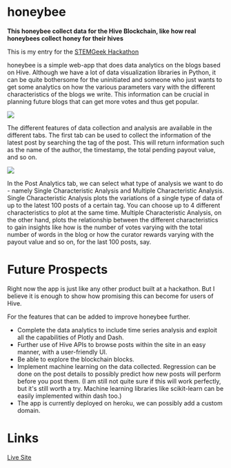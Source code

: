 # honeybee


**This honeybee collect data for the Hive Blockchain, like how real honeybees collect honey for their hives**

This is my entry for the [STEMGeek Hackathon](https://peakd.com/stem/@themarkymark/stemgeek-s-first-hackathon)

honeybee is a simple web-app that does data analytics on the blogs based on Hive. Although we have a lot of data visualization libraries in Python, it can be quite bothersome for the uninitiated and someone who just wants to get some analytics on how the various parameters vary with the different characteristics of the blogs we write. This information can be crucial in planning future blogs that can get more votes and thus get popular.

![](https://images.hive.blog/p/6VvuHGsoU2QCK6yq1XKF2z9F8sayRpwConx4qLBLTGt4gjCFNJ3P6NExZUe8GmUTvbAB9ac9o91k3xr9WDByRQVG2BwYbJKqtgo3wK3jPmgxRqisiuPRR7mgtnZyga?format=match&mode=fit)

The different features of data collection and analysis are available in the different tabs. The first tab can be used to collect the information of the latest post by searching the tag of the post. This will return information such as the name of the author, the timestamp, the total pending payout value, and so on.

![](https://images.hive.blog/p/6VvuHGsoU2QCK6yq1XKF2z9F8sayRpwConx4qLBYF7HVR5GUY9kE66PLivUjz5DE5T6BxRhn1hATuRsxnxd964DWsFwVG1emKupmhRV3BUTDhpwL5TvpQTFjcuPPU2?format=match&mode=fit)

In the Post Analytics tab, we can select what type of analysis we want to do - namely Single Characteristic Analysis and Multiple Characteristic Analysis. Single Characteristic Analysis plots the variations of a single type of data of up to the latest 100 posts of a certain tag. You can choose up to 4 different characteristics to plot at the same time. Multiple Characteristic Analysis, on the other hand, plots the relationship between the different characteristics to gain insights like how is the number of votes varying with the total number of words in the blog or how the curator rewards varying with the payout value and so on, for the last 100 posts, say.

# Future Prospects
Right now the app is just like any other product built at a hackathon. But I believe it is enough to show how promising this can become for users of Hive.

For the features that can be added to improve honeybee further.

* Complete the data analytics to include time series analysis and exploit all the capabilities of Plotly and Dash.
* Further use of Hive APIs to browse posts within the site in an easy manner, with a user-friendly UI.
* Be able to explore the blockchain blocks.
* Implement machine learning on the data collected. Regression can be done on the post details to possibly predict how new posts will perform before you post them. (I am still not quite sure if this will work perfectly, but it's still worth a try. Machine learning libraries like scikit-learn can be easily implemented within dash too.)
* The app is currently deployed on heroku, we can possibly add a custom domain.

# Links
[Live Site](hive-honey-bee.herokuapp.com)
